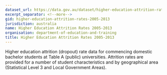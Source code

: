 ```yaml
---
dataset_url: https://data.gov.au/dataset/higher-education-attrition-rates-2005-2013
excerpt_separator: <!--more-->
gid: higher-education-attrition-rates-2005-2013
jurisdiction: australia
name: Higher Education Attrition Rates 2005-2013
organisation: department-of-education-and-training
title: Higher Education Attrition Rates 2005-2013
---
```


Higher education attrition (dropout) rate data for commencing domestic bachelor students at Table A (public) universities. Attrition rates are provided for a number of student characteristics and by geographical area (Statistical Level 3 and Local Government Areas).